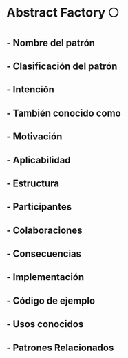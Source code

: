 # Abstract Factory :full_moon:

## - Nombre del patrón
## - Clasificación del patrón 
## - Intención
## - También conocido como
## - Motivación
## - Aplicabilidad
## - Estructura
## - Participantes
## - Colaboraciones
## - Consecuencias
## - Implementación
## - Código de ejemplo
## - Usos conocidos
## - Patrones Relacionados
